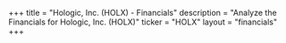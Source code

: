 +++
title = "Hologic, Inc. (HOLX) - Financials"
description = "Analyze the Financials for Hologic, Inc. (HOLX)"
ticker = "HOLX"
layout = "financials"
+++

